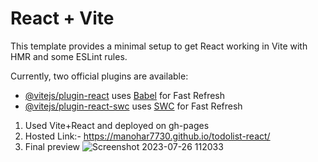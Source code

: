 # React + Vite

This template provides a minimal setup to get React working in Vite with HMR and some ESLint rules.

Currently, two official plugins are available:

- [@vitejs/plugin-react](https://github.com/vitejs/vite-plugin-react/blob/main/packages/plugin-react/README.md) uses [Babel](https://babeljs.io/) for Fast Refresh
- [@vitejs/plugin-react-swc](https://github.com/vitejs/vite-plugin-react-swc) uses [SWC](https://swc.rs/) for Fast Refresh

1) Used Vite+React and deployed on gh-pages
2) Hosted Link:- https://manohar7730.github.io/todolist-react/
3) Final preview ![Screenshot 2023-07-26 112033](https://github.com/Manohar7730/todolist-react/assets/120391462/1abab9df-4857-4f5c-aaf6-38d8451a1911)
